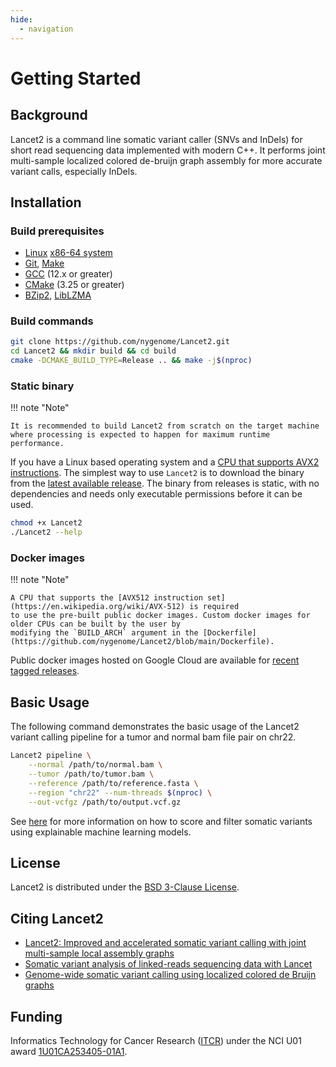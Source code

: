 ```yaml
---
hide:
  - navigation
---
```


# Getting Started

## Background

Lancet2 is a command line somatic variant caller (SNVs and InDels) for short
read sequencing data implemented with modern C++. It performs joint multi-sample
localized colored de-bruijn graph assembly for more accurate variant calls,
especially InDels.

## Installation

### Build prerequisites
- [Linux](https://kernel.org/) [x86-64 system](https://en.wikipedia.org/wiki/X86-64)
- [Git](https://command-not-found.com/git), [Make](https://command-not-found.com/make)
- [GCC](https://gcc.gnu.org) (12.x or greater)
- [CMake](https://cmake.org/download) (3.25 or greater)
- [BZip2](https://sourceware.org/bzip2/), [LibLZMA](https://tukaani.org/xz/)

### Build commands
```bash
git clone https://github.com/nygenome/Lancet2.git
cd Lancet2 && mkdir build && cd build
cmake -DCMAKE_BUILD_TYPE=Release .. && make -j$(nproc)
```

### Static binary

!!! note "Note"

    It is recommended to build Lancet2 from scratch on the target machine
    where processing is expected to happen for maximum runtime performance.

If you have a Linux based operating system and a [CPU that supports AVX2 instructions](https://en.wikipedia.org/wiki/Advanced_Vector_Extensions#CPUs_with_AVX2).
The simplest way to use `Lancet2` is to download the binary from the [latest available release](https://github.com/nygenome/Lancet2/releases).
The binary from releases is static, with no dependencies and needs only executable permissions before it can be used.

```bash
chmod +x Lancet2
./Lancet2 --help
```

### Docker images

!!! note "Note"

    A CPU that supports the [AVX512 instruction set](https://en.wikipedia.org/wiki/AVX-512) is required
    to use the pre-built public docker images. Custom docker images for older CPUs can be built by the user by
    modifying the `BUILD_ARCH` argument in the [Dockerfile](https://github.com/nygenome/Lancet2/blob/main/Dockerfile).

Public docker images hosted on Google Cloud are available for [recent tagged releases](https://console.cloud.google.com/artifacts/docker/nygc-app-c-148c/us-central1/lancet-public/lancet).

## Basic Usage
The following command demonstrates the basic usage of the Lancet2 variant calling pipeline for a tumor and normal bam file pair on chr22.

```bash
Lancet2 pipeline \
    --normal /path/to/normal.bam \
    --tumor /path/to/tumor.bam \
    --reference /path/to/reference.fasta \
    --region "chr22" --num-threads $(nproc) \
    --out-vcfgz /path/to/output.vcf.gz
```

See [here](https://nygenome.github.io/Lancet2/guides/scoring_somatic_variants.html) for more information on how
to score and filter somatic variants using explainable machine learning models.

## License

Lancet2 is distributed under the [BSD 3-Clause License](https://github.com/nygenome/Lancet2/blob/main/LICENSE).

## Citing Lancet2

- [Lancet2: Improved and accelerated somatic variant calling with joint multi-sample local assembly graphs](https://www.biorxiv.org/content/10.1101/2025.02.18.638852v2.full)
- [Somatic variant analysis of linked-reads sequencing data with Lancet](https://academic.oup.com/bioinformatics/article/37/13/1918/5926970)
- [Genome-wide somatic variant calling using localized colored de Bruijn graphs](https://www.nature.com/articles/s42003-018-0023-9)

## Funding

Informatics Technology for Cancer Research ([ITCR](https://itcr.cancer.gov)) under the NCI U01
award [1U01CA253405-01A1](https://reporter.nih.gov/project-details/10304730).
